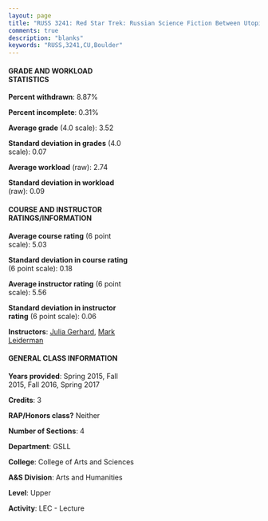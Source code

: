 ```yaml
---
layout: page
title: "RUSS 3241: Red Star Trek: Russian Science Fiction Between Utopia and Dystopia Statistics"
comments: true
description: "blanks"
keywords: "RUSS,3241,CU,Boulder"
---
```

<head>
<script src="https://ajax.googleapis.com/ajax/libs/jquery/2.1.3/jquery.min.js"></script>
<script src="https://dl.dropboxusercontent.com/s/pc42nxpaw1ea4o9/highcharts.js?dl=0"></script>
<!-- <script src="../assets/js/highcharts.js"></script> -->
<style type="text/css">@font-face {
	font-family: "Bebas Neue";
	src: url(https://www.filehosting.org/file/details/544349/BebasNeue Regular.otf) format("opentype");
	}
	h1.Bebas { 
		font-family: "Bebas Neue", Verdana, Tahoma;
	}
</style>
</head>
<body>
	<div id="container" style="float: right; width: 45%; height: 88%; margin-left: 2.5%; margin-right: 2.5%;"></div>
	<script language="JavaScript">
		$(document).ready(function() {
		var chart = {type: 'column'};
		var title = {text: 'Grade Distribution'};
		var xAxis = {categories: ['A','B','C','D','F'],crosshair: true};
		var yAxis = {min: 0,title: {text: 'Percentage'}};
		var tooltip = {headerFormat: '<center><b><span style="font-size:20px">{point.key}</span></b></center>',
		               pointFormat: '<td style="padding:0"><b>{point.y:.1f}%</b></td>',
		               footerFormat: '</table>',shared: true,useHTML: true};
		var plotOptions = {column: {pointPadding: 0.0,borderWidth: 0}};  
		var credits = {enabled: false};var series= [{name: 'Percent',data: [62.41,33.81,0.63,1.57,1.59,]}];
		var json = {};
		json.chart = chart;
		json.title = title;
		json.tooltip = tooltip;
		json.xAxis = xAxis;
		json.yAxis = yAxis;  
		json.series = series;
		json.plotOptions = plotOptions;  
		json.credits = credits;
		$('#container').highcharts(json);
	});
	</script>
</body>
			   
#### GRADE AND WORKLOAD STATISTICS

**Percent withdrawn**: 8.87%

**Percent incomplete**: 0.31%

**Average grade** (4.0 scale): 3.52

**Standard deviation in grades** (4.0 scale): 0.07

**Average workload** (raw): 2.74

**Standard deviation in workload** (raw): 0.09

#### COURSE AND INSTRUCTOR RATINGS/INFORMATION

**Average course rating** (6 point scale): 5.03

**Standard deviation in course rating** (6 point scale): 0.18

**Average instructor rating** (6 point scale): 5.56

**Standard deviation in instructor rating** (6 point scale): 0.06

**Instructors**: <a href='../../instructors/Julia_Gerhard'>Julia Gerhard</a>, <a href='../../instructors/Mark_Leiderman'>Mark Leiderman</a>

#### GENERAL CLASS INFORMATION

**Years provided**: Spring 2015, Fall 2015, Fall 2016, Spring 2017

**Credits**: 3

**RAP/Honors class?** Neither

**Number of Sections**: 4

**Department**: GSLL

**College**: College of Arts and Sciences

**A&S Division**: Arts and Humanities

**Level**: Upper

**Activity**: LEC - Lecture
